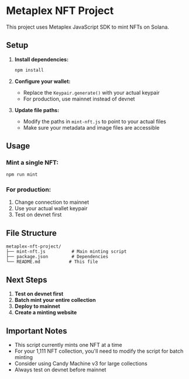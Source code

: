 # Metaplex NFT Project

This project uses Metaplex JavaScript SDK to mint NFTs on Solana.

## Setup

1. **Install dependencies:**
   ```bash
   npm install
   ```

2. **Configure your wallet:**
   - Replace the `Keypair.generate()` with your actual keypair
   - For production, use mainnet instead of devnet

3. **Update file paths:**
   - Modify the paths in `mint-nft.js` to point to your actual files
   - Make sure your metadata and image files are accessible

## Usage

### Mint a single NFT:
```bash
npm run mint
```

### For production:
1. Change connection to mainnet
2. Use your actual wallet keypair
3. Test on devnet first

## File Structure

```
metaplex-nft-project/
├── mint-nft.js          # Main minting script
├── package.json         # Dependencies
└── README.md           # This file
```

## Next Steps

1. **Test on devnet first**
2. **Batch mint your entire collection**
3. **Deploy to mainnet**
4. **Create a minting website**

## Important Notes

- This script currently mints one NFT at a time
- For your 1,111 NFT collection, you'll need to modify the script for batch minting
- Consider using Candy Machine v3 for large collections
- Always test on devnet before mainnet 